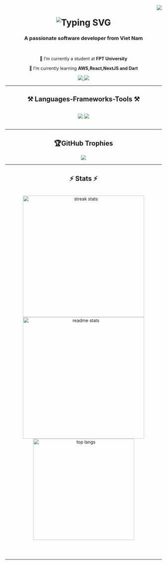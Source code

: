 <img align="right" src="https://visitor-badge.laobi.icu/badge?page_id=salesp07.salesp07" />

<h1 align="center">
   <img src="https://readme-typing-svg.herokuapp.com?font=Fira+Code&pause=1000&color=C880F7&center=true&vCenter=true&random=false&width=435&height=100&lines=Hi+there%F0%9F%99%8C;I'm+Nguy%E1%BB%85n+Ng%E1%BB%8Dc+Th%C3%A1i+V%C4%A9+%F0%9F%92%95" alt="Typing SVG" />
</h1>

<h3 align="center">A passionate software developer from Viet Nam</h3>

<br/>

<div align="center">
 
 🔭 I’m currently a student at **FPT University**
 
 🌱 I’m currently learning **AWS,React,NextJS and Dart**

 </div>
 
<div align="center"> 
  <a href="https://www.facebook.com/profile.php?id=100007790649163">
    <img src="https://img.shields.io/badge/Facebook-1877F2?style=for-the-badge&logo=facebook&logoColor=white" />
  </a>
  <a href="https://www.instagram.com/hiiamviving/" target="_blank">
    <img src="https://img.shields.io/badge/Instagram-E4405F?style=for-the-badge&logo=instagram&logoColor=white" target="_blank" />
  </a>
</div>

 <hr/>
 
<h2 align="center">⚒️ Languages-Frameworks-Tools ⚒️</h2>
<br/>
<div align="center">
    <img src="https://skillicons.dev/icons?i=react,bootstrap,html,css,vscode,github,visualstudio,git" />
    <img src="https://skillicons.dev/icons?i=javascript,typescript,firebase,cs,dart,flutter,aws,dotnet,c,java,nextjs,mysql" /><br>
</div>

<br/>
<hr/>

<div align="center">
  
## 🏆GitHub Trophies
![](https://github-trophies.vercel.app/?username=NgNgThVi&theme=dracula&no-frame=false&no-bg=false&margin-w=4)

</div>

<hr/>

<h2 align="center">⚡ Stats ⚡</h2>
<br>
<div align=center>
  <img width=390 src="https://github-readme-streak-stats-salesp07.vercel.app/?user=NgNgThVi&count_private=true&theme=react&border_radius=10" alt="streak stats"/>
  <img width=390 src="https://github-readme-stats-salesp07.vercel.app/api?username=NgNgThVi&count_private=true&show_icons=true&theme=react&rank_icon=github&border_radius=10" alt="readme stats" />
  <br/>
  <img width=325 align="center" src="https://github-readme-stats-salesp07.vercel.app/api/top-langs/?username=NgNgThVi&hide=HTML&langs_count=8&layout=compact&theme=react&border_radius=10&size_weight=0.5&count_weight=0.5&exclude_repo=github-readme-stats" alt="top langs" />
</div>

<br/><br/>

<hr/>

<br/>

<br/>
